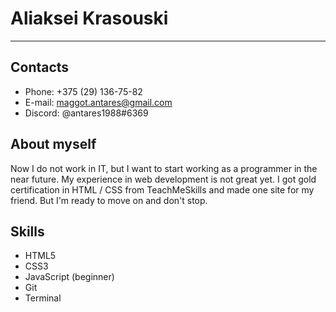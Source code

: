 # Aliaksei Krasouski

---

## Contacts

- Phone: +375 (29) 136-75-82
- E-mail: maggot.antares@gmail.com
- Discord: @antares1988#6369

## About myself

Now I do not work in IT, but I want to start working as a programmer in the near future.
My experience in web development is not great yet. I got gold certification in HTML / CSS from TeachMeSkills and made one site for my friend. But I'm ready to move on and don't stop.

## Skills

- HTML5
- CSS3
- JavaScript (beginner)
- Git
- Terminal

